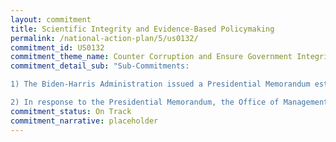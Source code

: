 ```yaml
---
layout: commitment
title: Scientific Integrity and Evidence-Based Policymaking
permalink: /national-action-plan/5/us0132/
commitment_id: US0132
commitment_theme_name: Counter Corruption and Ensure Government Integrity and Accountability to the Public
commitment_detail_sub: "Sub-Commitments:

1) The Biden-Harris Administration issued a Presidential Memorandum establishing a Task Force on Scientific Integrity as part of the National Science and Technology Council. The Federal Government commits to continuing implementation of this Presidential Memorandum, including by supporting Federal agencies as they revise and implement respective policies on the scientific process.

2) In response to the Presidential Memorandum, the Office of Management and Budget released OMB M-21-27, which reaffirms and expands on previous guidance on Learning Agendas and Annual Evaluation Plans. It articulates that Federal agencies are expected to use evidence whenever possible to further both mission and opera- tions, and to commit to build evidence where it is lacking. Agencies are also expected to meaningfully engage a diverse array of stakeholders to ensure they are asking the most relevant and urgent questions, and generating needed information that will be used."
commitment_status: On Track
commitment_narrative: placeholder
---
```


